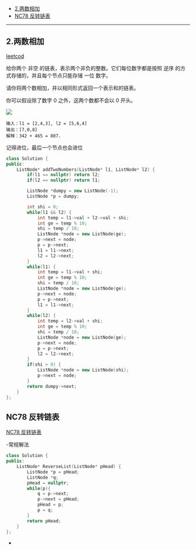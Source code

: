 
- [2.两数相加](#2两数相加)
- [NC78 反转链表](#nc78-反转链表)

-----

## 2.两数相加

[leetcod](https://leetcode-cn.com/problems/add-two-numbers/)

给你两个 非空 的链表，表示两个非负的整数。它们每位数字都是按照 逆序 的方式存储的，并且每个节点只能存储 一位 数字。

请你将两个数相加，并以相同形式返回一个表示和的链表。

你可以假设除了数字 0 之外，这两个数都不会以 0 开头。

![](https://assets.leetcode-cn.com/aliyun-lc-upload/uploads/2021/01/02/addtwonumber1.jpg)

```
输入：l1 = [2,4,3], l2 = [5,6,4]
输出：[7,0,8]
解释：342 + 465 = 807.
```

记得进位，最后一个节点也会进位

```cpp
class Solution {
public:
    ListNode* addTwoNumbers(ListNode* l1, ListNode* l2) {
        if(l1 == nullptr) return l2;
        if(l2 == nullptr) return l1;

        ListNode *dumpy = new ListNode(-1);
        ListNode *p = dumpy;

        int shi = 0;
        while(l1 && l2) {
            int temp = l1->val + l2->val + shi;
            int ge = temp % 10;
            shi = temp / 10;
            ListNode *node = new ListNode(ge);
            p->next = node;
            p = p->next;
            l1 = l1->next;
            l2 = l2->next;
        }
        while(l1) {
            int temp = l1->val + shi;
            int ge = temp % 10;
            shi = temp / 10;
            ListNode *node = new ListNode(ge);
            p->next = node;
            p = p->next;
            l1 = l1->next;
        }
        while(l2) {
            int temp = l2->val + shi;
            int ge = temp % 10;
            shi = temp / 10;
            ListNode *node = new ListNode(ge);
            p->next = node;
            p = p->next;
            l2 = l2->next;
        }
        if(shi > 0) {
            ListNode *node = new ListNode(shi);
            p->next = node;
        }
        return dumpy->next;
    }
};
```

## NC78 反转链表

[NC78 反转链表](https://www.nowcoder.com/practice/75e878df47f24fdc9dc3e400ec6058ca?tpId=117&&tqId=37777&&companyId=138&rp=1&ru=/company/home/code/138&qru=/ta/job-code-high/question-ranking)

-常规解法

```cpp
class Solution {
public:
    ListNode* ReverseList(ListNode* pHead) {
        ListNode *p = pHead;
        ListNode *q;
        pHead = nullptr;
        while(p){
            q = p->next;
            p->next = pHead;
            pHead = p;
            p = q;
        }
        return pHead;
    }
};
```

- 




